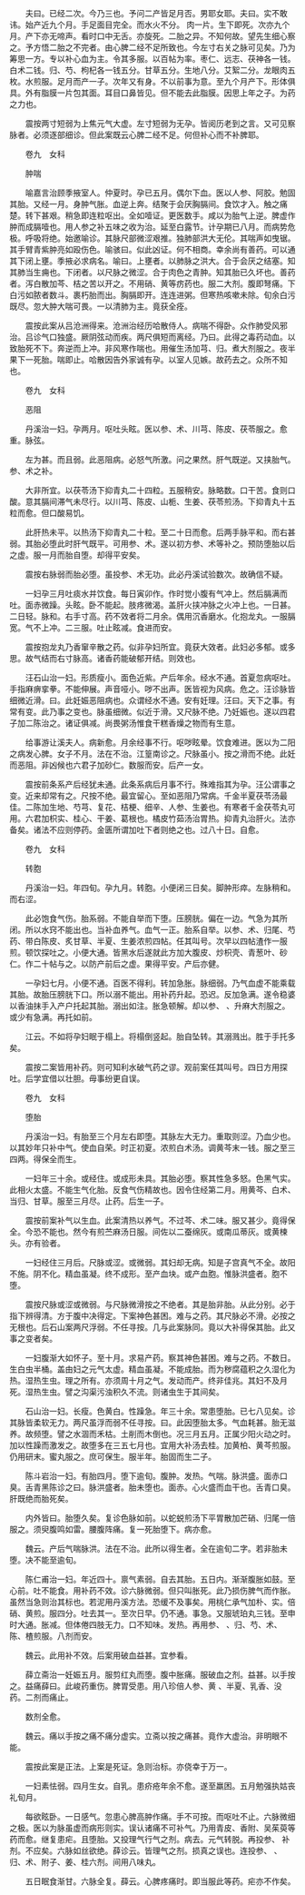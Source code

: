 <!-- { "loadSidebar": true } -->
　　夫曰。已经二次。今乃三也。予问二产皆足月否。男耶女耶。夫曰。实不敢讳。始产近九个月。手足面目完全。而水火不分。 肉一片。生下即死。次亦九个月。产下亦无啼声。看时口中无舌。亦旋死。二胎之异。不知何故。望先生细心察之。予方悟二胎之不完者。由心脾二经不足所致也。今左寸右关之脉可见矣。乃为筹思一方。专以补心血为主。令其多服。以百帖为率。枣仁、远志、茯神各一钱。白术二钱。归、芍、枸杞各一钱五分。甘草五分。生地八分。艾絮二分。龙眼肉五枚。水煎服。足月而产一子。次年又有身。不以前事为意。至九个月产下。形体俱具。外有脂膜一片包其面。耳目口鼻皆见。但不能去此脂膜。因思上年之子。为药之力也。

　　震按两寸短弱为上焦元气大虚。左寸短弱为无孕。皆阅历老到之言。又可见察脉者。必须逐部细诊。但此案既云心脾二经不足。何但补心而不补脾耶。

　　卷九　女科

　　肿喘

　　喻嘉言治顾季掖室人。仲夏时。孕已五月。偶尔下血。医以人参、阿胶。勉固其胎。又经一月。身肿气胀。血逆上奔。结聚于会厌胸膈间。食饮才入。触之痛楚。转下甚艰。稍急即连粒呕出。全如噎证。更医数手。咸以为胎气上逆。脾虚作肿而成膈噎也。用人参之补五味之收为治。延至白露节。计孕期已八月。而病势危极。呼吸将绝。始邀喻诊。其脉尺部微涩艰推。独肺部洪大无伦。其喘声如曳锯。其手臂青紫肿亮如殴伤色。喻骇曰。似此凶证。何不相商。幸余尚有善药。可以通其下闭上壅。季掖必求病名。喻曰。上壅者。以肺脉之洪大。合于会厌之结塞。知其肺当生痈也。下闭者。以尺脉之微涩。合于肉色之青肿。知其胎已久坏也。善药者。泻白散加芩、桔之苦以开之。不用硝、黄等疠药也。服二大剂。腹即弩痛。下白污如脓者数斗。裹朽胎而出。胸膈即开。连连进粥。但寒热咳嗽未除。旬余白污既尽。忽大肿大喘可畏。一以清肺为主。竟获全痊。

　　震按此案从吕沧洲得来。沧洲治经历哈散侍人。病喘不得卧。众作肺受风邪治。吕诊气口独盛。厥阴弦动而疾。两尺俱短而离经。乃曰。此得之毒药动血。以致胎死不下。奔逆而上冲。非风寒作喘也。用催生汤加芎、归。煮大剂服之。夜半果下一死胎。喘即止。哈散因告外家诚有孕。以室人见嫉。故药去之。众所不知也。

　　卷九　女科

　　恶阻

　　丹溪治一妇。孕两月。呕吐头眩。医以参、术、川芎、陈皮、茯苓服之。愈重。脉弦。

　　左为甚。而且弱。此恶阻病。必怒气所激。问之果然。肝气既逆。又挟胎气。参、术之补。

　　大非所宜。以茯苓汤下抑青丸二十四粒。五服稍安。脉略数。口干苦。食则口酸。意其膈间滞气未尽行。以川芎、陈皮、山栀、生姜、茯苓煎汤。下抑青丸十五粒而愈。但口酸易饥。

　　此肝热未平。以热汤下抑青丸二十粒。至二十日而愈。后两手脉平和。而右甚弱。其胎必堕此时肝气既平。可用参、术。遂以初方参、术等补之。预防堕胎以后之虚。服一月而胎自堕。却得平安矣。

　　震按右脉弱而胎必堕。虽投参、术无功。此必丹溪试验数次。故确信不疑。

　　一妇孕三月吐痰水并饮食。每日寅卯作。作时觉小腹有气冲上。然后膈满而吐。面赤微躁。头眩。卧不能起。肢疼微渴。盖肝火挟冲脉之火冲上也。一日甚。二日轻。脉和。右手寸高。药不效者将二月余。偶用沉香磨水。化抱龙丸。一服膈宽。气不上冲。二三服。吐止眩减。食进而安。

　　震按抱龙丸乃香窜辛散之药。似非孕妇所宜。竟获大效者。此妇必多郁。或多思。故气结而右寸脉高。诸香药能破郁开结。则效也。

　　汪石山治一妇。形质瘦小。面色近紫。产后年余。经水不通。首夏忽病呕吐。手指麻痹挛拳。不能伸展。声音哑小。哕不出声。医皆视为风病。危之。汪诊脉皆细微近滑。曰。此妊娠恶阻病也。众谓经水不通。安有妊理。汪曰。天下之事。有常有变。此乃事之变也。脉虽细微。似近于滑。又尺脉不绝。乃妊娠也。遂以四君子加二陈治之。诸证俱减。尚畏粥汤惟食干糕香燥之物而有生意。

　　给事游让溪夫人。病新愈。月余经事不行。呕哕眩晕。饮食难进。医以为二阳之病发心脾。女子不月。法在不治。江篁南诊之。尺脉虽小。按之滑而不绝。此妊而恶阻。非凶候也六君子加砂仁。数服而安。后产一女。

　　震按前条系产后经犹未通。此条系病后月事不行。殊难指其为孕。汪公谓事之变。近来却常有之。尺按不绝。最宜留心。至如恶阻乃常病。千金半夏茯苓汤最佳。二陈加生地、芍芎、复花、桔梗、细辛、人参、生姜也。有寒者千金茯苓丸可用。六君加枳实、桂心、干姜、葛根也。橘皮竹茹汤治胃热。抑青丸治肝火。法亦备矣。诸法不应则停药。金匮所谓加吐下者则绝之也。过八十日。自愈。

　　卷九　女科

　　转胞

　　丹溪治一妇。年四旬。孕九月。转胞。小便闭三日矣。脚肿形瘁。左脉稍和。而右涩。

　　此必饱食气伤。胎系弱。不能自举而下堕。压膀胱。偏在一边。气急为其所闭。所以水窍不能出也。当补血养气。血气一正。胎系自举。以参、术、归尾、芍药、带白陈皮、炙甘草、半夏、生姜浓煎四帖。任其叫号。次早以四帖渣作一服煎。顿饮探吐之。小便大通。皆黑水后遂就此方加大腹皮、炒枳壳、青葱叶、砂仁。作二十帖与之。以防产前后之虚。果得平安。产后亦健。

　　一孕妇七月。小便不通。百医不得利。转加急胀。脉细弱。乃气血虚不能乘载其胎。故胎压膀胱下口。所以溺不能出。用补药升起。恐迟。反加急满。遂令稳婆以香油抹手入产户托起其胎。溺出如注。胀急顿解。却以参、 、升麻大剂服之。或少有急满。再托如前。

　　江云。不如将孕妇眠于榻上。将榻倒竖起。胎自坠转。其溺溅出。胜于手托多矣。

　　震按二案皆用补药。则可知利水破气药之谬。观前案任其叫号。四日方用探吐。后学宜借以壮胆。毋事纷更自误。

　　卷九　女科

　　堕胎

　　丹溪治一妇。有胎至三个月左右即堕。其脉左大无力。重取则涩。乃血少也。以其妙年只补中气。使血自荣。时正初夏。浓煎白术汤。调黄芩末一钱。服之至三四两。得保全而生。

　　一妇年三十余。或经住。或成形未具。其胎必堕。察其性急多怒。色黑气实。此相火太盛。不能生气化胎。反食气伤精故也。因令住经第二月。用黄芩、白术、当归、甘草。服至三月尽。止药。后生一子。

　　震按前案补气以生血。此案清热以养气。不过芩、术二味。服又甚少。竟得保全。今恐不能也。然今有煎苎麻汤日服。间佐以二蚕绵灰。或南瓜蒂灰。或黄楝头。亦有验者。

　　一妇经住三月后。尺脉或涩。或微弱。其妇却无病。知是子宫真气不全。故阳不施。阴不化。精血虽凝。终不成形。至产血块。或产血胞。惟脉洪盛者。胞不堕。

　　震按尺脉或涩或微弱。与尺脉微滑按之不绝者。其是胎非胎。从此分别。必于指下辨得清。方于腹中决得定。下案神色甚困。难与之药。其尺脉必不滑。必按之无根也。后石山案两尺浮弱。不任寻按。几与此案脉同。竟以大补得保其胎。此又事之变者矣。

　　一妇腹渐大如怀子。至十月。求易产药。察其神色甚困。难与之药。不数日。生白虫半桶。盖由妇之元气太虚。精血虽凝。不能成胎。而为秽腐蕴积之久湿化为热。湿热生虫。理之所有。亦须周十月之气。发动而产。终非佳兆。其妇不及月死。湿热生虫。譬之沟渠污浊积久不流。则诸虫生于其间矣。

　　石山治一妇。长瘦。色黄白。性躁急。年三十余。常患堕胎。已七八见矣。诊其脉皆柔软无力。两尺虽浮而弱不任寻按。曰。此因堕胎太多。气血耗甚。胎无滋养。故频堕。譬之水涸而禾枯。土削而木倒也。况三月五月。正属少阳火动之时。加以性躁而激发之。故堕多在三五七月也。宜用大补汤去桂。加黄柏、黄芩煎服。仍用研末。蜜丸服之。庶可保生。服半年。胎固而生二子。

　　陈斗岩治一妇。有胎四月。堕下逾旬。腹肿。发热。气喘。脉洪盛。面赤口臭。舌青黑陈诊之曰。脉洪盛者。胎未堕也。面赤。心火盛而血干也。舌青口臭。肝既绝而胎死矣。

　　内外皆曰。胎堕久矣。复诊色脉如前。以蛇蜕煎汤下平胃散加芒硝、归尾一倍服之。须臾腹鸣如雷。腰腹阵痛。复一死胎堕下。病亦愈。

　　魏云。产后气喘脉洪。法在不治。此所以得生者。全在逾旬二字。若非胎未堕。决不能至逾旬。

　　陈仁甫治一妇。年近四十。禀气素弱。自去其胎。五日内。渐渐腹胀如鼓。至心前。吐不能食。用补药不效。诊六脉微弱。但只叫胀死。此乃损伤脾气而作胀。虽然当急则治其标也。若泥用丹溪方法。恐缓不及事矣。用桃仁承气加朴、实。倍硝、黄煎。服四分。吐去其一。至次日早。仍不通。事急。又服琥珀丸三钱。至申时大通。胀减。但体倦四肢无力。口不知味。发热。再用参、 、归、芍、术、陈、楂煎服。八剂而安。

　　魏云。此用补不效。后案用破血益甚。宜参看。

　　薛立斋治一妊娠五月。服剪红丸而堕。腹中胀痛。服破血之剂。益甚。以手按之。益痛薛曰。此峻药重伤。脾胃受患。用八珍倍人参、黄 、半夏、乳香、没药。二剂而痛止。

　　数剂全愈。

　　魏云。痛以手按之痛不痛分虚实。立斋以按之痛甚。竟作大虚治。非明眼不能。

　　震按此案是正法。上案是死证。急则治标。亦侥幸于万一。

　　一妇素怯弱。四月生女。自乳。患疥疮年余不愈。遂至羸困。五月勉强执姑丧礼旬月。

　　每欲眩卧。一日感气。忽患心脾高肿作痛。手不可按。而呕吐不止。六脉微细之极。医以为脉虽虚而病形则实。误认诸痛不可补气。乃用青皮、香附、吴茱萸等药而愈。继复患疟。且堕胎。又投理气行气之剂。病去。元气转脱。再投参、 补剂。不应矣。六脉如丝欲绝。薛诊云。皆理气之剂。损真之误也。连投参、 、归、术、附子、姜、桂六剂。间用八味丸。

　　五日眠食渐甘。六脉全复。薛云。心脾疼痛时。即当服此等药。疟亦不作矣。


